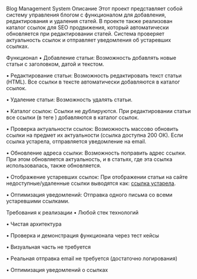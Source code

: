 Blog Management System
Описание
Этот проект представляет собой систему управления блогом с функционалом для добавления, редактирования и удаления статей. В проекте также реализован каталог ссылок для SEO продвижения, который автоматически обновляется при редактировании статей. Система проверяет актуальность ссылок и отправляет уведомления об устаревших ссылках.

Функционал
•  Добавление статьи: Возможность добавлять новые статьи с заголовком, датой и текстом.

•  Редактирование статьи: Возможность редактировать текст статьи (HTML). Все ссылки в тексте автоматически добавляются в каталог ссылок.

•  Удаление статьи: Возможность удалять статьи.

•  Каталог ссылок: Ссылки не дублируются. При редактировании статьи все ссылки (в теге <a></a>) добавляются в каталог ссылок.

•  Проверка актуальности ссылок: Возможность массово обновить ссылки на предмет их актуальности (ссылка доступна 200 ОК). Если ссылка устарела, отправляется уведомление на email.

•  Обновление адреса ссылки: Возможность поправить адрес ссылки. При этом обновляется актуальность, и в статьях, где эта ссылка использовалась, также обновляется.

•  Отображение устаревших ссылок: При отображении статьи на сайте недоступные/удаленные ссылки выводятся как: <a href="#" rel="nofollow">ссылка устарела</a>.

•  Оптимизация уведомлений: Отправка одного письма со всеми устаревшими ссылками.

Требования к реализации
•  Любой стек технологий

•  Чистая архитектура

•  Проверка и демонстрация функционала через тест кейсы

•  Визуальная часть не требуется

•  Реальная отправка email не требуется (достаточно логирования)

•  Оптимизация уведомлений о ссылках

